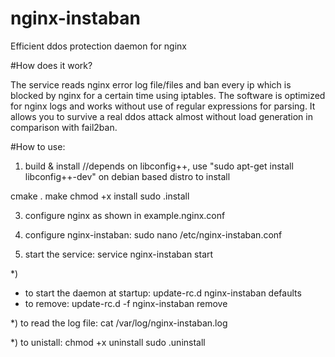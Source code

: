 # nginx-instaban
Efficient ddos protection daemon for nginx

#How does it work?

The service reads nginx error log file/files and ban every ip which is blocked by nginx for a certain time using iptables. The software is optimized for nginx logs and works without use of regular expressions for parsing. It allows you to survive a real ddos attack almost without load generation in comparison with fail2ban.

#How to use:

1) build & install //depends on libconfig++, use "sudo apt-get install libconfig++-dev" on debian based distro to install

cmake .
make
chmod +x install
sudo .install


3) configure nginx as shown in example.nginx.conf

4) configure nginx-instaban: 
sudo nano /etc/nginx-instaban.conf

5) start the service:
service nginx-instaban start

*) 
- to start the daemon at startup:
update-rc.d nginx-instaban defaults
- to remove:
update-rc.d -f nginx-instaban remove

*) to read the log file:
cat /var/log/nginx-instaban.log

*) to unistall:
chmod +x uninstall
sudo .uninstall
